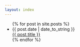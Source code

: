 ```yaml
---
layout: index
---
```


<ul class="posts">
  {% for post in site.posts %}
  <li>
    <div class="date">{{ post.date | date_to_string }} </div>
    <a href="{{ site.baseurl }}{{ post.url }}#content">{{ post.title }}</a>
  </li>
  {% endfor %}
</ul>
